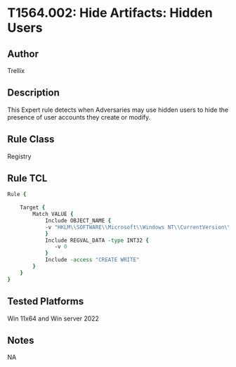 # T1564.002: Hide Artifacts: Hidden Users

## Author
Trellix

## Description
This Expert rule detects when Adversaries may use hidden users to hide the presence of user accounts they create or modify.

## Rule Class 
Registry

## Rule TCL
```tcl
Rule {
    
    Target {
        Match VALUE {
            Include OBJECT_NAME {              
            -v "HKLM\\SOFTWARE\\Microsoft\\Windows NT\\CurrentVersion\\Winlogon\\SpecialAccounts\\UserList\\*"		
            }
            Include REGVAL_DATA -type INT32 {
               -v 0
            }
            Include -access "CREATE WRITE"
        }
    }
}
```

## Tested Platforms
Win 11x64 and Win server 2022

## Notes
NA
